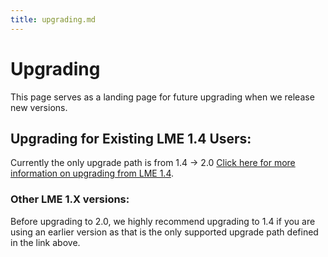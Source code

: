 ```yaml
---
title: upgrading.md
---
```

# Upgrading 
This page serves as a landing page for future upgrading when we release new versions. 

## Upgrading for Existing LME 1.4 Users:
Currently the only upgrade path is from 1.4 -> 2.0 [Click here for more information on upgrading from LME 1.4](/scripts/upgrade/README.md).

### Other LME 1.X versions:
Before upgrading to 2.0, we highly recommend upgrading to 1.4 if you are using an earlier version as that is the only supported upgrade path defined in the link above. 



